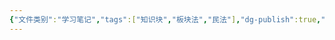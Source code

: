 ```yaml
---
{"文件类别":"学习笔记","tags":["知识块","板块法","民法"],"dg-publish":true,"aliases":["婚姻家庭法"],"permalink":"/学习笔记studyup/民法总论/亲属法/","dgPassFrontmatter":true,"created":"2024-07-01T22:32:57.523+08:00","updated":"2024-10-25T12:22:29.609+08:00"}
---
```


